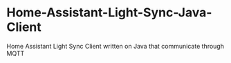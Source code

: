 # Home-Assistant-Light-Sync-Java-Client
Home Assistant Light Sync Client written on Java that communicate through MQTT
